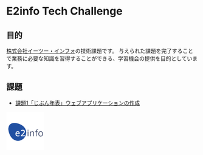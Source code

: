 # E2info Tech Challenge

## 目的

[株式会社イーツー・インフォ](https://www.e2info.co.jp/)の技術課題です。
与えられた課題を完了することで業務に必要な知識を習得することができる、学習機会の提供を目的としています。

## 課題

* [課題1「じぶん年表」ウェブアプリケーションの作成](Challenge1/README.md)

![イーツー・インフォロゴ](https://raw.githubusercontent.com/e2info/e2info-warehouse/master/images/logo/logo100x100_transparent.png)

